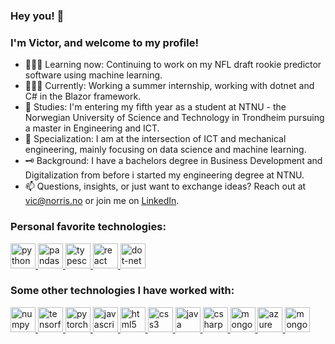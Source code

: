 ### Hey you! 👋
### I'm Victor, and welcome to my profile!

- 🕵🏼‍♂️ Learning now: Continuing to work on my NFL draft rookie predictor software using machine learning. 
- 👨🏻‍💻 Currently: Working a summer internship, working with dotnet and C# in the Blazor framework.
- 🔬 Studies: I'm entering my fifth year as a student at NTNU - the Norwegian University of Science and Technology in Trondheim pursuing a master in Engineering and ICT.
- 🦾 Specialization: I am at the intersection of ICT and mechanical engineering, mainly focusing on data science and machine learning.
- 🗝️ Background: I have a bachelors degree in Business Development and Digitalization from before i started my engineering degree at NTNU.
- 📫 Questions, insights, or just want to exchange ideas? Reach out at vic@norris.no or join me on [LinkedIn](https://www.linkedin.com/in/victor-w-t-norris-b58336107/).

### Personal favorite technologies:
<div align="left">
  <a href="https://www.python.org/">
    <img src="https://cdn.jsdelivr.net/gh/devicons/devicon/icons/python/python-original.svg" height="40" alt="python logo"  />
  </a>
  <a href="https://pandas.pydata.org/">
    <img src="https://cdn.jsdelivr.net/gh/devicons/devicon/icons/pandas/pandas-original.svg" height="40" alt="pandas logo"  />
  </a>
  <a href="https://www.typescriptlang.org/">
    <img src="https://cdn.jsdelivr.net/gh/devicons/devicon/icons/typescript/typescript-original.svg" height="40" alt="typescript logo"  />
  </a>
  <a href="https://react.dev/">
    <img src="https://cdn.jsdelivr.net/gh/devicons/devicon/icons/react/react-original.svg" height="40" alt="react logo"  />
  </a>
  <a href="https://dotnet.microsoft.com/en-us/learn/dotnet/what-is-dotnet">
    <img src="https://cdn.jsdelivr.net/gh/devicons/devicon/icons/dot-net/dot-net-plain-wordmark.svg" height="40" alt="dot-net logo"  />
  </a>
</div>

### Some other technologies I have worked with:
<div align="left">
  <a href="https://numpy.org/">
    <img src="https://cdn.jsdelivr.net/gh/devicons/devicon/icons/numpy/numpy-original.svg" height="40" alt="numpy logo"  />
  </a>
  <a href="https://www.tensorflow.org/">
    <img src="https://cdn.jsdelivr.net/gh/devicons/devicon/icons/tensorflow/tensorflow-original.svg" height="40" alt="tensorflow logo"  />
  </a>
  <a href="https://pytorch.org/">
    <img src="https://cdn.jsdelivr.net/gh/devicons/devicon/icons/pytorch/pytorch-original.svg" height="40" alt="pytorch logo"  />
  </a>
   <a href="https://www.javascript.com/">
    <img src="https://cdn.jsdelivr.net/gh/devicons/devicon/icons/javascript/javascript-original.svg" height="40" alt="javascript logo"  />
  </a>
  <a href="https://developer.mozilla.org/en-US/docs/Learn/Getting_started_with_the_web/HTML_basics">
    <img src="https://cdn.jsdelivr.net/gh/devicons/devicon/icons/html5/html5-original.svg" height="40" alt="html5 logo"  />
  </a>
  <a href="https://developer.mozilla.org/en-US/docs/Web/CSS">
    <img src="https://cdn.jsdelivr.net/gh/devicons/devicon/icons/css3/css3-original.svg" height="40" alt="css3 logo"  />
  </a>
  <a href="https://dev.java/">
    <img src="https://cdn.jsdelivr.net/gh/devicons/devicon/icons/java/java-original.svg" height="40" alt="java logo"  />
  </a>
  <a href="https://learn.microsoft.com/en-us/dotnet/csharp/">
    <img src="https://cdn.jsdelivr.net/gh/devicons/devicon/icons/csharp/csharp-original.svg" height="40" alt="csharp logo"  />
  </a>
  <a href="https://nodejs.org/en">
    <img src="https://cdn.jsdelivr.net/gh/devicons/devicon/icons/nodejs/nodejs-original.svg" height="40" alt="mongodb logo"  />
  </a>
  <a href="https://azure.microsoft.com/">
    <img src="https://cdn.jsdelivr.net/gh/devicons/devicon/icons/azure/azure-original.svg" height="40" alt="azure logo"  />
  </a>
  <a href="https://www.mongodb.com/">
    <img src="https://cdn.jsdelivr.net/gh/devicons/devicon/icons/mongodb/mongodb-original.svg" height="40" alt="mongodb logo"  />
  </a>
</div>
